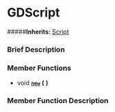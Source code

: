 #  GDScript  
#####**Inherits:** [Script](class_script)

###  Brief Description  


###  Member Functions 
  * void  **[`new`](#new)**  **(** **)**

###  Member Function Description  
